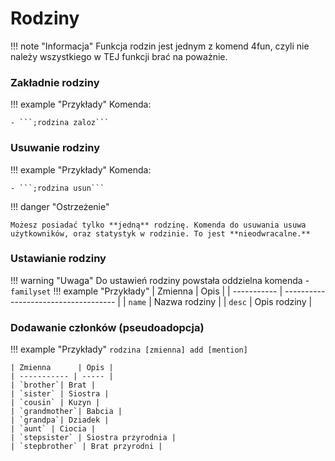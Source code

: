 # Rodziny

!!! note "Informacja"
    Funkcja rodzin jest jednym z komend 4fun, czyli nie należy wszystkiego w TEJ funkcji brać na poważnie.

### Zakładnie rodziny

!!! example "Przykłady"
    Komenda:

    - ```;rodzina zaloz```

### Usuwanie rodziny

!!! example "Przykłady"
    Komenda: 

    - ```;rodzina usun```

!!! danger "Ostrzeżenie"

    Możesz posiadać tylko **jedną** rodzinę. Komenda do usuwania usuwa użytkowników, oraz statystyk w rodzinie. To jest **nieodwracalne.**

### Ustawianie rodziny

!!! warning "Uwaga"
    Do ustawień rodziny powstała oddzielna komenda - ```familyset```
!!! example "Przykłady" 
    | Zmienna      | Opis                                |
    | ----------- | ------------------------------------ |
    | `name`       | Nazwa rodziny |
    | `desc`       | Opis rodziny |

### Dodawanie członków (pseudoadopcja)

!!! example "Przykłady"
    ```rodzina [zmienna] add [mention]```
    
    | Zmienna      | Opis |
    | ----------- | ----- |
    | `brother`| Brat |
    | `sister` | Siostra |
    | `cousin` | Kuzyn | 
    | `grandmother`| Babcia |
    | `grandpa`| Dziadek |
    | `aunt` | Ciocia | 
    | `stepsister` | Siostra przyrodnia | 
    | `stepbrother` | Brat przyrodni | 